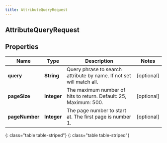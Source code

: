 ```yaml
---
title: AttributeQueryRequest
---
```

## AttributeQueryRequest


## Properties

| Name | Type | Description | Notes |
| ------------ | ------------- | ------------- | ------------- |
| **query** | **String** | Query phrase to search attribute by name. If not set will match all. |  [optional] |
| **pageSize** | **Integer** | The maximum number of hits to return. Default: 25, Maximum: 500. |  [optional] |
| **pageNumber** | **Integer** | The page number to start at. The first page is number 1. |  [optional] |
{: class="table table-striped"}
{: class="table table-striped"}


